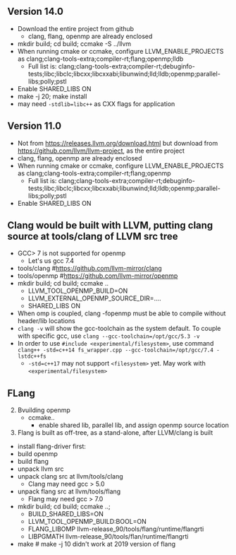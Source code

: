 ## Version 14.0
- Download the entire project from github
  - clang, flang, openmp are already enclosed
- mkdir build; cd build; ccmake -S ../llvm
- When running cmake or ccmake, configure LLVM_ENABLE_PROJECTS as clang;clang-tools-extra;compiler-rt;flang;openmp;lldb
  - Full list is: clang;clang-tools-extra;compiler-rt;debuginfo-tests;libc;libclc;libcxx;libcxxabi;libunwind;lld;lldb;openmp;parallel-libs;polly;pstl
- Enable SHARED_LIBS ON
- make -j 20; make install
- may need `-stdlib=libc++` as CXX flags for application

## Version 11.0
- Not from https://releases.llvm.org/download.html but download from https://github.com/llvm/llvm-project, as the entire project
- clang, flang, openmp are already enclosed
- When running cmake or ccmake, configure LLVM_ENABLE_PROJECTS as clang;clang-tools-extra;compiler-rt;flang;openmp
  - Full list is: clang;clang-tools-extra;compiler-rt;debuginfo-tests;libc;libclc;libcxx;libcxxabi;libunwind;lld;lldb;openmp;parallel-libs;polly;pstl
- Enable SHARED_LIBS ON


## Clang would be  built with LLVM, putting clang source at tools/clang of LLVM src tree
- GCC> 7 is not supported for openmp
  - Let's us gcc 7.4
- tools/clang #https://github.com/llvm-mirror/clang
- tools/openmp #https://github.com/llvm-mirror/openmp
- mkdir build; cd build; ccmake ..
  - LLVM_TOOL_OPENMP_BUILD=ON
  - LLVM_EXTERNAL_OPENMP_SOURCE_DIR=....
  - SHARED_LIBS ON
- When omp is coupled, clang -fopenmp must be able to compile without header/lib locations
- `clang -v` will show the gcc-toolchain as the system default. To couple with specific gcc, use `clang --gcc-toolchain=/opt/gcc/5.3 -v`
- In order to use `#include <experimental/filesystem>`, use command `clang++ -std=c++14 fs_wrapper.cpp --gcc-toolchain=/opt/gcc/7.4 -lstdc++fs`
	- `-std=c++17` may not support `<filesystem>` yet. May work with `<experimental/filesystem>`


## FLang  
  
2. Bvuilding openmp
	- ccmake..
		- enable shared lib, parallel lib, and assign openmp source location
2. Flang is built as off-tree, as a stand-alone, after LLVM/clang is built
- install flang-driver first: 
- build openmp 
- build flang
- unpack llvm src
- unpack clang src at llvm/tools/clang
  - Clang may need gcc > 5.0
- unpack flang src at llvm/tools/flang
  - Flang may need gcc > 7.0
- mkdir build; cd build; ccmake ..;
  - BUILD_SHARED_LIBS=ON
  - LLVM_TOOL_OPENMP_BUILD:BOOL=ON
  - FLANG_LIBOMP               	llvm-release_90/tools/flang/runtime/flangrti
  - LIBPGMATH                   llvm-release_90/tools/flan/runtime/flangrti
- make # make -j 10 didn't work at 2019 version of flang
